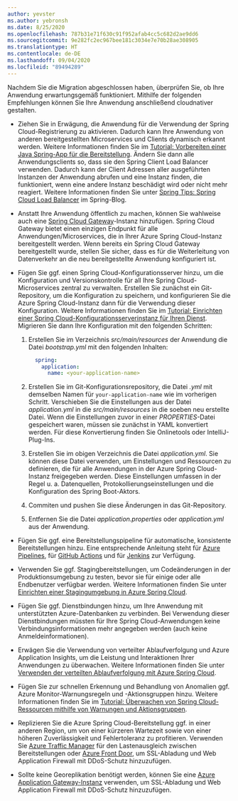 ```yaml
---
author: yevster
ms.author: yebronsh
ms.date: 8/25/2020
ms.openlocfilehash: 787b31e71f630c91f952afab4cc5c682d2ae9dd6
ms.sourcegitcommit: 9e282fc2ec967bee181c3034e7e70b28ae308905
ms.translationtype: HT
ms.contentlocale: de-DE
ms.lasthandoff: 09/04/2020
ms.locfileid: "89494289"
---
```

Nachdem Sie die Migration abgeschlossen haben, überprüfen Sie, ob Ihre Anwendung erwartungsgemäß funktioniert. Mithilfe der folgenden Empfehlungen können Sie Ihre Anwendung anschließend cloudnativer gestalten.

* Ziehen Sie in Erwägung, die Anwendung für die Verwendung der Spring Cloud-Registrierung zu aktivieren. Dadurch kann Ihre Anwendung von anderen bereitgestellten Microservices und Clients dynamisch erkannt werden. Weitere Informationen finden Sie im [Tutorial: Vorbereiten einer Java Spring-App für die Bereitstellung](/azure/spring-cloud/spring-cloud-tutorial-prepare-app-deployment). Ändern Sie dann alle Anwendungsclients so, dass sie den Spring Client Load Balancer verwenden. Dadurch kann der Client Adressen aller ausgeführten Instanzen der Anwendung abrufen und eine Instanz finden, die funktioniert, wenn eine andere Instanz beschädigt wird oder nicht mehr reagiert. Weitere Informationen finden Sie unter [Spring Tips: Spring Cloud Load Balancer](https://spring.io/blog/2020/03/25/spring-tips-spring-cloud-loadbalancer) im Spring-Blog.

* Anstatt Ihre Anwendung öffentlich zu machen, können Sie wahlweise auch eine [Spring Cloud Gateway](https://cloud.spring.io/spring-cloud-gateway/reference/html/)-Instanz hinzufügen. Spring Cloud Gateway bietet einen einzigen Endpunkt für alle Anwendungen/Microservices, die in Ihrer Azure Spring Cloud-Instanz bereitgestellt werden. Wenn bereits ein Spring Cloud Gateway bereitgestellt wurde, stellen Sie sicher, dass es für die Weiterleitung von Datenverkehr an die neu bereitgestellte Anwendung konfiguriert ist.

* Fügen Sie ggf. einen Spring Cloud-Konfigurationsserver hinzu, um die Konfiguration und Versionskontrolle für all Ihre Spring Cloud-Microservices zentral zu verwalten. Erstellen Sie zunächst ein Git-Repository, um die Konfiguration zu speichern, und konfigurieren Sie die Azure Spring Cloud-Instanz dann für die Verwendung dieser Konfiguration. Weitere Informationen finden Sie im [Tutorial: Einrichten einer Spring Cloud-Konfigurationsserverinstanz für Ihren Dienst](/azure/spring-cloud/spring-cloud-tutorial-config-server). Migrieren Sie dann Ihre Konfiguration mit den folgenden Schritten:

  1. Erstellen Sie im Verzeichnis *src/main/resources* der Anwendung die Datei *bootstrap.yml* mit den folgenden Inhalten:

        ```yml
          spring:
            application:
              name: <your-application-name>
        ```

  1. Erstellen Sie im Git-Konfigurationsrepository, die Datei *<Name-Ihrer-Anwendung>.yml* mit demselben Namen für `your-application-name` wie im vorherigen Schritt. Verschieben Sie die Einstellungen aus der Datei *application.yml* in die *src/main/resources* in die soeben neu erstellte Datei. Wenn die Einstellungen zuvor in einer *PROPERTIES*-Datei gespeichert waren, müssen sie zunächst in YAML konvertiert werden. Für diese Konvertierung finden Sie Onlinetools oder IntelliJ-Plug-Ins.

  1. Erstellen Sie im obigen Verzeichnis die Datei *application.yml*. Sie können diese Datei verwenden, um Einstellungen und Ressourcen zu definieren, die für alle Anwendungen in der Azure Spring Cloud-Instanz freigegeben werden. Diese Einstellungen umfassen in der Regel u. a. Datenquellen, Protokollierungseinstellungen und die Konfiguration des Spring Boot-Aktors.

  1. Commiten und pushen Sie diese Änderungen in das Git-Repository.

  1. Entfernen Sie die Datei *application.properties* oder *application.yml* aus der Anwendung.

* Fügen Sie ggf. eine Bereitstellungspipeline für automatische, konsistente Bereitstellungen hinzu. Eine entsprechende Anleitung steht für [Azure Pipelines](/azure/spring-cloud/spring-cloud-howto-cicd), für [GitHub Actions](/azure/spring-cloud/spring-cloud-howto-github-actions) und für [Jenkins](/azure/jenkins/tutorial-jenkins-deploy-cli-spring-cloud-service) zur Verfügung.

* Verwenden Sie ggf. Stagingbereitstellungen, um Codeänderungen in der Produktionsumgebung zu testen, bevor sie für einige oder alle Endbenutzer verfügbar werden. Weitere Informationen finden Sie unter [Einrichten einer Stagingumgebung in Azure Spring Cloud](/azure/spring-cloud/spring-cloud-howto-staging-environment).

* Fügen Sie ggf. Dienstbindungen hinzu, um Ihre Anwendung mit unterstützten Azure-Datenbanken zu verbinden. Bei Verwendung dieser Dienstbindungen müssten für Ihre Spring Cloud-Anwendungen keine Verbindungsinformationen mehr angegeben werden (auch keine Anmeldeinformationen).

* Erwägen Sie die Verwendung von verteilter Ablaufverfolgung und Azure Application Insights, um die Leistung und Interaktionen Ihrer Anwendungen zu überwachen. Weitere Informationen finden Sie unter [Verwenden der verteilten Ablaufverfolgung mit Azure Spring Cloud](/azure/spring-cloud/spring-cloud-tutorial-distributed-tracing).

* Fügen Sie zur schnellen Erkennung und Behandlung von Anomalien ggf. Azure Monitor-Warnungsregeln und -Aktionsgruppen hinzu. Weitere Informationen finden Sie im [Tutorial: Überwachen von Spring Cloud-Ressourcen mithilfe von Warnungen und Aktionsgruppen](/azure/spring-cloud/spring-cloud-tutorial-alerts-action-groups).

* Replizieren Sie die Azure Spring Cloud-Bereitstellung ggf. in einer anderen Region, um von einer kürzeren Wartezeit sowie von einer höheren Zuverlässigkeit und Fehlertoleranz zu profitieren. Verwenden Sie [Azure Traffic Manager](/azure/traffic-manager) für den Lastenausgleich zwischen Bereitstellungen oder [Azure Front Door](/azure/frontdoor), um SSL-Abladung und Web Application Firewall mit DDoS-Schutz hinzuzufügen.

* Sollte keine Georeplikation benötigt werden, können Sie eine [Azure Application Gateway-Instanz](/azure/application-gateway) verwenden, um SSL-Abladung und Web Application Firewall mit DDoS-Schutz hinzuzufügen.
